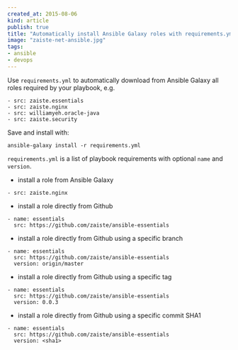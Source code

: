 ```yaml
---
created_at: 2015-08-06
kind: article
publish: true
title: "Automatically install Ansible Galaxy roles with requirements.yml"
image: "zaiste-net-ansible.jpg"
tags:
- ansible
- devops
---
```


Use `requirements.yml` to automatically download from Ansible Galaxy all roles
required by your playbook, e.g.

```
- src: zaiste.essentials
- src: zaiste.nginx
- src: williamyeh.oracle-java
- src: zaiste.security
```

Save and install with:

    ansible-galaxy install -r requirements.yml

`requirements.yml` is a list of playbook requirements with optional `name` and
`version`.

- install a role from Ansible Galaxy

```
- src: zaiste.nginx
```

- install a role directly from Github

```
- name: essentials
  src: https://github.com/zaiste/ansible-essentials
```

- install a role directly from Github using a specific branch

```
- name: essentials
  src: https://github.com/zaiste/ansible-essentials
  version: origin/master
```

- install a role directly from Github using a specific tag

```
- name: essentials
  src: https://github.com/zaiste/ansible-essentials
  version: 0.0.3
```

- install a role directly from Github using a specific commit SHA1

```
- name: essentials
  src: https://github.com/zaiste/ansible-essentials
  version: <sha1>
```
